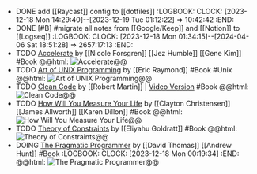 - DONE add [[Raycast]] config to [[dotfiles]]
  :LOGBOOK:
  CLOCK: [2023-12-18 Mon 14:29:40]--[2023-12-19 Tue 01:12:22] =>  10:42:42
  :END:
- DONE [#B] #migrate all notes from [[Google/Keep]] and [[Notion]] to [[Logseq]]
  :LOGBOOK:
  CLOCK: [2023-12-18 Mon 01:34:15]--[2024-04-06 Sat 18:51:28] =>  2657:17:13
  :END:
- TODO [Accelerate](https://www.amazon.in/Accelerate-Software-Performing-Technology-Organizations/dp/1942788339) by [[Nicole Forsgren]] [[Jez Humble]] [[Gene Kim]] #Book
  @@html: <img src="https://m.media-amazon.com/images/I/71A4igyepNL._SY522_.jpg" alt="Accelerate" class="book-cover" />@@
- TODO [Art of UNIX Programming](http://catb.org/esr/writings/taoup/html/) by [[Eric Raymond]] #Book #Unix
  @@html: <img src="https://books.google.co.in/books/content?id=H4q1t-jAcBIC&pg=PP1&img=1&zoom=3&hl=en&sig=ACfU3U3T7wyzIWDFqdGkm6qehg4RfsI21g&w=1280" alt="Art of UNIX Programming" class="book-cover" />@@
- TODO [Clean Code](https://www.amazon.in/dp/0132350882) by [[Robert Martin]] | [Video Version](https://www.youtube.com/watch?v=7EmboKQH8lM&list=PLdpsE-GEhYVn_81kDPo1mwE73UgYCeMLu) #Book
  @@html: <img src="https://m.media-amazon.com/images/W/MEDIAX_792452-T2/images/I/51E2055ZGUL._SL1000_.jpg" alt="Clean Code" class="book-cover" />@@
- TODO [How Will You Measure Your Life](https://www.amazon.in/gp/aw/d/0008316422) by [[Clayton Christensen]] [[James Allworth]] [[Karen Dillon]] #Book
  @@html: <img src="https://m.media-amazon.com/images/W/MEDIAX_792452-T2/images/I/71G8YPP+GYL._SL1500_.jpg" alt="How Will You Measure Your Life" class="book-cover" />@@
- TODO [Theory of Constraints](https://www.amazon.in/Theory-Constraints-Eliyahu-M-Goldratt/dp/0884271668) by [[Eliyahu Goldratt]] #Book
  @@html: <img src="https://m.media-amazon.com/images/I/61xmN5oWoXL._SY522_.jpg" alt="Theory of Constraints" class="book-cover" />@@
- DOING [The Pragmatic Programmer](https://www.amazon.in/dp/9353949432) by [[David Thomas]] [[Andrew Hunt]] #Book
  :LOGBOOK:
  CLOCK: [2023-12-18 Mon 00:19:34]
  :END:
  @@html: <img src="https://books.google.co.in/books/publisher/content?id=LhOlDwAAQBAJ&pg=PA1&img=1&zoom=3&hl=en&bul=1&sig=ACfU3U0NgeXMr3ui9sB8gyxhg4hYO_LPnQ&w=1280" alt="The Pragmatic Programmer" class="book-cover" />@@